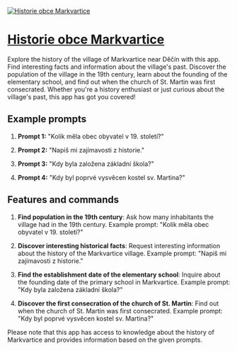 [![Historie obce Markvartice](https://files.oaiusercontent.com/file-JrUC9rpK5WrQHwVSsUQ6E4Q0?se=2123-10-16T19%3A13%3A59Z&sp=r&sv=2021-08-06&sr=b&rscc=max-age%3D31536000%2C%20immutable&rscd=attachment%3B%20filename%3DMarkvartice_znak.jpg&sig=nX5LSen1ZiJL9U%2BmQ9MeD53LvGW6cA7lCxY0uOqtEic%3D)](https://chat.openai.com/g/g-3WwQ8ceRd-historie-obce-markvartice)

# [Historie obce Markvartice](https://chat.openai.com/g/g-3WwQ8ceRd-historie-obce-markvartice)

Explore the history of the village of Markvartice near Děčín with this app. Find interesting facts and information about the village's past. Discover the population of the village in the 19th century, learn about the founding of the elementary school, and find out when the church of St. Martin was first consecrated. Whether you're a history enthusiast or just curious about the village's past, this app has got you covered!

## Example prompts

1. **Prompt 1:** "Kolik měla obec obyvatel v 19. století?"

2. **Prompt 2:** "Napiš mi zajímavosti z historie."

3. **Prompt 3:** "Kdy byla založena základní škola?"

4. **Prompt 4:** "Kdy byl poprvé vysvěcen kostel sv. Martina?"

## Features and commands

1. **Find population in the 19th century**: Ask how many inhabitants the village had in the 19th century. Example prompt: "Kolik měla obec obyvatel v 19. století?"

2. **Discover interesting historical facts**: Request interesting information about the history of the Markvartice village. Example prompt: "Napiš mi zajímavosti z historie."

3. **Find the establishment date of the elementary school**: Inquire about the founding date of the primary school in Markvartice. Example prompt: "Kdy byla založena základní škola?"

4. **Discover the first consecration of the church of St. Martin**: Find out when the church of St. Martin was first consecrated. Example prompt: "Kdy byl poprvé vysvěcen kostel sv. Martina?"

Please note that this app has access to knowledge about the history of Markvartice and provides information based on the given prompts.